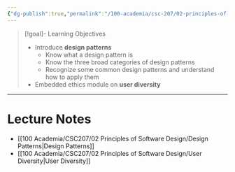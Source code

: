 ```yaml
---
{"dg-publish":true,"permalink":"/100-academia/csc-207/02-principles-of-software-design/week-8-design-patterns-user-diversity-ethics/","tags":["cs","java","lecture","note","university"],"created":"2024-10-24T19:23:58.589-04:00","updated":"2024-11-04T15:32:40.461-05:00"}
---
```



> [!goal]- Learning Objectives
> - Introduce **design patterns**
>     - Know what a design pattern is
>     - Know the three broad categories of design patterns
>     - Recognize some common design patterns and understand how to apply them
> - Embedded ethics module on **user diversity**

---

# Lecture Notes

- [[100 Academia/CSC207/02 Principles of Software Design/Design Patterns\|Design Patterns]]
- [[100 Academia/CSC207/02 Principles of Software Design/User Diversity\|User Diversity]]